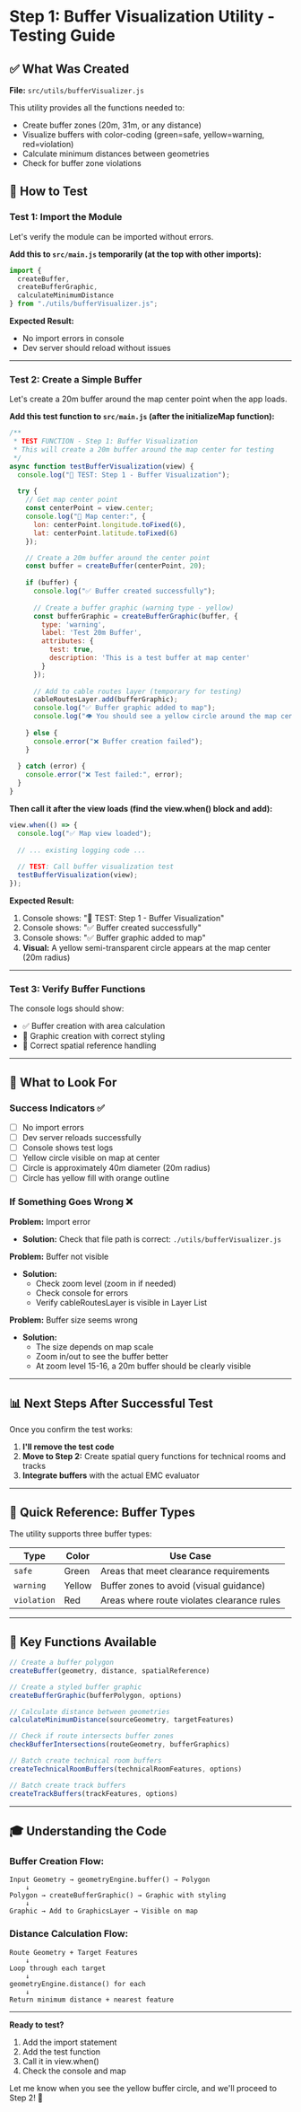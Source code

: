 # Step 1: Buffer Visualization Utility - Testing Guide

## ✅ What Was Created

**File:** `src/utils/bufferVisualizer.js`

This utility provides all the functions needed to:
- Create buffer zones (20m, 31m, or any distance)
- Visualize buffers with color-coding (green=safe, yellow=warning, red=violation)
- Calculate minimum distances between geometries
- Check for buffer zone violations

## 🧪 How to Test

### Test 1: Import the Module

Let's verify the module can be imported without errors.

**Add this to `src/main.js` temporarily (at the top with other imports):**

```javascript
import {
  createBuffer,
  createBufferGraphic,
  calculateMinimumDistance
} from "./utils/bufferVisualizer.js";
```

**Expected Result:**
- No import errors in console
- Dev server should reload without issues

---

### Test 2: Create a Simple Buffer

Let's create a 20m buffer around the map center point when the app loads.

**Add this test function to `src/main.js` (after the initializeMap function):**

```javascript
/**
 * TEST FUNCTION - Step 1: Buffer Visualization
 * This will create a 20m buffer around the map center for testing
 */
async function testBufferVisualization(view) {
  console.log("🧪 TEST: Step 1 - Buffer Visualization");
  
  try {
    // Get map center point
    const centerPoint = view.center;
    console.log("📍 Map center:", {
      lon: centerPoint.longitude.toFixed(6),
      lat: centerPoint.latitude.toFixed(6)
    });

    // Create a 20m buffer around the center point
    const buffer = createBuffer(centerPoint, 20);
    
    if (buffer) {
      console.log("✅ Buffer created successfully");
      
      // Create a buffer graphic (warning type - yellow)
      const bufferGraphic = createBufferGraphic(buffer, {
        type: 'warning',
        label: 'Test 20m Buffer',
        attributes: {
          test: true,
          description: 'This is a test buffer at map center'
        }
      });
      
      // Add to cable routes layer (temporary for testing)
      cableRoutesLayer.add(bufferGraphic);
      console.log("✅ Buffer graphic added to map");
      console.log("👁️ You should see a yellow circle around the map center");
      
    } else {
      console.error("❌ Buffer creation failed");
    }
    
  } catch (error) {
    console.error("❌ Test failed:", error);
  }
}
```

**Then call it after the view loads (find the view.when() block and add):**

```javascript
view.when(() => {
  console.log("✅ Map view loaded");
  
  // ... existing logging code ...
  
  // TEST: Call buffer visualization test
  testBufferVisualization(view);
});
```

**Expected Result:**
1. Console shows: "🧪 TEST: Step 1 - Buffer Visualization"
2. Console shows: "✅ Buffer created successfully"
3. Console shows: "✅ Buffer graphic added to map"
4. **Visual:** A yellow semi-transparent circle appears at the map center (20m radius)

---

### Test 3: Verify Buffer Functions

The console logs should show:
- ✅ Buffer creation with area calculation
- 🎨 Graphic creation with correct styling
- 📏 Correct spatial reference handling

---

## 🎯 What to Look For

### Success Indicators ✅
- [ ] No import errors
- [ ] Dev server reloads successfully
- [ ] Console shows test logs
- [ ] Yellow circle visible on map at center
- [ ] Circle is approximately 40m diameter (20m radius)
- [ ] Circle has yellow fill with orange outline

### If Something Goes Wrong ❌

**Problem:** Import error
- **Solution:** Check that file path is correct: `./utils/bufferVisualizer.js`

**Problem:** Buffer not visible
- **Solution:** 
  - Check zoom level (zoom in if needed)
  - Check console for errors
  - Verify cableRoutesLayer is visible in Layer List

**Problem:** Buffer size seems wrong
- **Solution:** 
  - The size depends on map scale
  - Zoom in/out to see the buffer better
  - At zoom level 15-16, a 20m buffer should be clearly visible

---

## 📊 Next Steps After Successful Test

Once you confirm the test works:

1. **I'll remove the test code**
2. **Move to Step 2:** Create spatial query functions for technical rooms and tracks
3. **Integrate buffers** with the actual EMC evaluator

---

## 🔧 Quick Reference: Buffer Types

The utility supports three buffer types:

| Type | Color | Use Case |
|------|-------|----------|
| `safe` | Green | Areas that meet clearance requirements |
| `warning` | Yellow | Buffer zones to avoid (visual guidance) |
| `violation` | Red | Areas where route violates clearance rules |

---

## 📝 Key Functions Available

```javascript
// Create a buffer polygon
createBuffer(geometry, distance, spatialReference)

// Create a styled buffer graphic
createBufferGraphic(bufferPolygon, options)

// Calculate distance between geometries
calculateMinimumDistance(sourceGeometry, targetFeatures)

// Check if route intersects buffer zones
checkBufferIntersections(routeGeometry, bufferGraphics)

// Batch create technical room buffers
createTechnicalRoomBuffers(technicalRoomFeatures, options)

// Batch create track buffers
createTrackBuffers(trackFeatures, options)
```

---

## 🎓 Understanding the Code

### Buffer Creation Flow:
```
Input Geometry → geometryEngine.buffer() → Polygon
    ↓
Polygon → createBufferGraphic() → Graphic with styling
    ↓
Graphic → Add to GraphicsLayer → Visible on map
```

### Distance Calculation Flow:
```
Route Geometry + Target Features
    ↓
Loop through each target
    ↓
geometryEngine.distance() for each
    ↓
Return minimum distance + nearest feature
```

---

**Ready to test?** 

1. Add the import statement
2. Add the test function
3. Call it in view.when()
4. Check the console and map

Let me know when you see the yellow buffer circle, and we'll proceed to Step 2! 🚀
